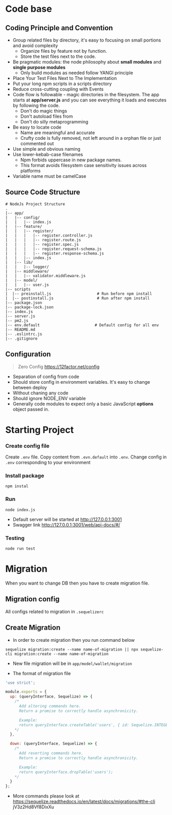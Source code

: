 # Code base
 
## Coding Principle and Convention

- Group related files by directory, it's easy to focusing on small portions and
    avoid complexity
  + Organize files by feature not by function.
  + Store the test files next to the code.
- Be pragmatic modules: the node philosophy about **small modules** and **single
    purpose modules**
  + Only build modules as needed follow YANGI principle
- Place Your Test Files Next to The Implementation
- Put your long npm scripts in a scripts directory
- Reduce cross-cutting coupling with Events
- Code flow is followable -  magic directories in the filesystem. The app starts at **app/server.js** and you can see everything it loads and executes by following the code.
  + Don't do magic things
  + Don't autoload files from
  + Don't do silly metaprogramming
- Be easy to locate code
  + Name are meaningful and accurate
  + Crufty code is fully removed, not left around in a orphan file or just
      commented out
- Use simple and obvious naming
- Use lower-kebab-case filenames
  + Npm forbids uppercase in new package names.
  + This format avoids filesystem case sensitivity issues across platforms
- Variable name must be camelCase

## Source Code Structure

```
# NodeJs Project Structure
.
|-- app/
|   |-- config/
|   |   |-- index.js
|   |-- feature/
|   |   |-- register/
|   |   |   |-- register.controller.js
|   |   |   |-- register.route.js
|   |   |   |-- register.spec.js
|   |   |   |-- register.request-schema.js
|   |   |   |-- register.response-schema.js
|   |   |-- index.js
|   |-- lib/
|   |   |-- logger/
|   |-- middleware/
|   |   |-- validator.middleware.js
|   |-- model/
|   |   |-- user.js
|-- scripts
|  |-- preinstall.js                    # Run before npm install
|  |-- postinstall.js                   # Run after npm install
|-- package.json
|-- package-lock.json
|-- index.js
|-- server.js
|-- pm2.js
|-- env.default                        # Default config for all env
|-- README.md
|-- .eslintrc.js
|-- .gitignore
```
 

## Configuration

> Zero Config
> https://12factor.net/config

- Separation of config from code
- Should store config in environment variables. It's easy to change between deploy
- Without chaning any code
- Should ignore NODE_ENV variable
- Generally code modules to expect only a basic JavaScript **options** object passed in.
 
# Starting Project

### Create config file
Create `.env` file. Copy content from `.evn.default` into `.env`. Change config in `.env` corresponding to your environment 

### Install package
```
npm instal 
```

### Run
```
node index.js
```
- Default server will be started at http://127.0.0.1:3001
- Swagger link http://127.0.0.1:3001/web/api-docs/#/


### Testing
```
node run test
```

# Migration 
When you want to change DB then you have to create migration file.

## Migration config
All configs related to migration in `.sequelizerc`


## Create Migration 
- In order to create migration then you run command below
```
sequelize migration:create --name name-of-migration || npx sequelize-cli migration:create --name name-of-migration
```

- New file migration will be in `app/model/wallet/migration`

- The format of migration file
```javascript
'use strict';

module.exports = {
  up: (queryInterface, Sequelize) => {
    /*
      Add altering commands here.
      Return a promise to correctly handle asynchronicity.

      Example:
      return queryInterface.createTable('users', { id: Sequelize.INTEGER });
    */ 
  },

  down: (queryInterface, Sequelize) => {
    /*
      Add reverting commands here.
      Return a promise to correctly handle asynchronicity.

      Example:
      return queryInterface.dropTable('users');
    */ 
  }
};
```
- More commands please look at https://sequelize.readthedocs.io/en/latest/docs/migrations/#the-cli
 jV3z2Hd8Vf8DixXu

 